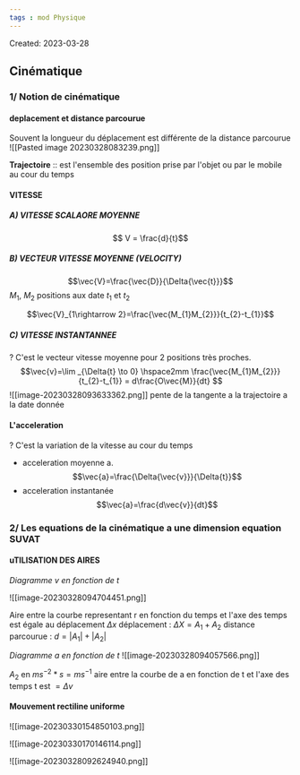 ```yaml
---
tags : mod Physique
---
```

Created: 2023-03-28

## Cinématique

### 1/ **Notion de cinématique**

#### deplacement et distance parcourue 
Souvent la longueur du déplacement est différente de la distance parcourue
![[Pasted image 20230328083239.png]]

**Trajectoire** :: est l'ensemble des position prise par l'objet ou par le mobile au cour du temps

#### VITESSE 
##### A) VITESSE SCALAORE MOYENNE
$$ V = \frac{d}{t}$$
##### B) VECTEUR VITESSE MOYENNE (VELOCITY)
$$\vec{V}=\frac{\vec{D}}{\Delta{\vec{t}}}$$
$M_1$, $M_2$ positions aux date $t_1$ et $t_2$

$$\vec{V}_{1\rightarrow 2}=\frac{\vec{M_{1}M_{2}}}{t_{2}-t_{1}}$$
##### C) VITESSE INSTANTANNEE 
?
C'est le vecteur vitesse moyenne pour 2 positions très proches.
$$\vec{v}=\lim _{\Delta{t} \to 0} \hspace2mm \frac{\vec{M_{1}M_{2}}}{t_{2}-t_{1}} = d\frac{O\vec{M}}{dt} $$ 
![[image-20230328093633362.png]]
pente de la tangente a la trajectoire a la date donnée

#### L'acceleration
?
C'est la variation de la vitesse au cour du temps


- acceleration moyenne a.
$$\vec{a}=\frac{\Delta{\vec{v}}}{\Delta{t}}$$
- acceleration instantanée
$$\vec{a}=\frac{d\vec{v}}{dt}$$
### 2/ **Les equations de la cinématique a une dimension equation SUVAT**

#### uTILISATION DES AIRES
*Diagramme v en fonction de t*

![[image-20230328094704451.png]]



Aire entre la courbe representant r en fonction du temps et l'axe des temps est égale au déplacement  $\Delta{x}$ 
déplacement : $\Delta{X}=A_{1}+A_{2}$
distance parcourue : $d= \lvert A_{1} \rvert + \lvert A_{2} \rvert$ 

*Diagramme a en fonction de t*
![[image-20230328094057566.png]]

$A_{2}$ en $ms^{-2}*s=ms^{-1}$ 
aire entre la courbe de a en fonction de t et l'axe des temps t est $=\Delta{v}$ 

#### Mouvement rectiline uniforme

![[image-20230330154850103.png]]

![[image-20230330170146114.png]]


![[image-20230328092624940.png]]
